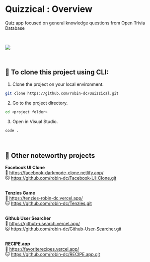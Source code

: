 # Quizzical : Overview
Quiz app focused on general knowledge questions from Open Trivia Database

<br>

<a href="https://quizzicalopen.netlify.app/"><img src='[quizzical_preview.png](https://github.com/robin-dc/Quizzical/blob/main/public/quizzical_preview.png)'></a>

<br>

## 🚀 To clone this project using CLI:
1. Clone the project on your local environment.
```sh
git clone https://github.com/robin-dc/Quizzical.git
```
2. Go to the project directory.
```sh
cd <project folder>
```
3. Open in Visual Studio.
```sh
code .
```

<br>

## 📝 Other noteworthy projects

<strong>Facebook UI Clone</strong><br>
🔗 https://facebook-darkmode-clone.netlify.app/<br>
🐱 https://github.com/robin-dc/Facebook-UI-Clone.git<br><br>

<strong>Tenzies Game</strong><br>
🔗 https://tenzies-robin-dc.vercel.app/ <br>
🐱 https://github.com/robin-dc/Tenzies.git<br><br>

<strong>Github User Searcher</strong><br>
🔗 https://github-usearch.vercel.app/ <br>
🐱 https://github.com/robin-dc/Github-User-Searcher.git<br><br>

<strong>RECIPE.app</strong><br>
🔗 https://favoriterecipes.vercel.app/ <br>
🐱 https://github.com/robin-dc/RECIPE.app.git<br><br>
